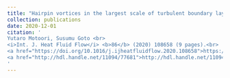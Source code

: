```yaml
---
title: "Hairpin vortices in the largest scale of turbulent boundary layers"
collection: publications
date: 2020-12-01
citation: '
Yutaro Motoori, Susumu Goto <br> 
<i>Int. J. Heat Fluid Flow</i> <b>86</b> (2020) 108658 (9 pages).<br>
<a href="https://doi.org/10.1016/j.ijheatfluidflow.2020.108658">https://doi.org/10.1016/j.ijheatfluidflow.2020.108658</a><br>
<a href="http://hdl.handle.net/11094/77681">http://hdl.handle.net/11094/77681</a>
'
---
```


